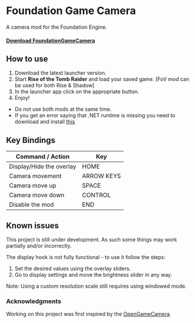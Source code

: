 # Foundation Game Camera
A camera mod for the Foundation Engine.

#### [Download FoundationGameCamera](https://github.com/Nesae-avi/FoundationGameCamera/releases/latest)

## How to use

1. Download the latest launcher version.
2. Start **Rise of the Tomb Raider** and load your saved game. [FoV mod can be used for both Rise & Shadow]
3. In the launcher app click on the appropriate button.
4. Enjoy!

- Do not use both mods at the same time.
- If you get an error saying that .NET runtime is missing you need to download and install [this](https://dotnet.microsoft.com/en-us/download/dotnet/thank-you/runtime-desktop-6.0.8-windows-x64-installer)

## Key Bindings

| Command / Action | Key |
| --- | --- |
| Display/Hide the overlay | HOME |
| Camera movement | ARROW KEYS |
| Camera move up | SPACE |
| Camera move down | CONTROL |
| Disable the mod | END |

## Known issues

This project is still under development. As such some things may work partially and/or incorrectly.

The display hook is not fully functional - to use it follow the steps:

1. Set the desired values using the overlay sliders.
2. Go to display settings and move the brightness slider in any way.

Note: Using a custom resolution scale still requires using windowed mode.

### Acknowledgments

Working on this project was first inspired by the [OpenGameCamera](https://github.com/coltonon/OpenGameCamera).
